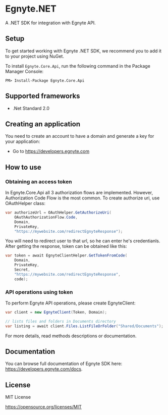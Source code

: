# Egnyte.NET

A .NET SDK for integration with Egnyte API.

## Setup

To get started working with Egnyte .NET SDK, we recommend you to add it to your project using NuGet.

To install `Egnyte.Core.Api`, run the following command in the Package Manager Console:

```PM> Install-Package Egnyte.Core.Api```

## Supported frameworks

* .Net Standard 2.0

## Creating an application

You need to create an account to have a domain and generate a key for your application:

- Go to https://developers.egnyte.com

## How to use

### Obtaining an access token

In Egnyte.Core.Api all 3 authorization flows are implemented. However, Authorization Code Flow is the most common. To create authorize uri, use OAuthHelper class:
```csharp
var authorizeUrl = OAuthHelper.GetAuthorizeUri(
    OAuthAuthorizationFlow.Code,
    Domain,
    PrivateKey,
    "https://mywebsite.com/redirectEgnyteResponse");
```

You will need to redirect user to that url, so he can enter he's credentianls. After getting the response, token can be obtained like this:

```csharp
var token = await EgnyteClientHelper.GetTokenFromCode(
	Domain,
    PrivateKey,
    Secret,
    "https://mywebsite.com/redirectEgnyteResponse",
	code);
```

### API operations using token

To perform Egnyte API operations, please create EgnyteClient:

```csharp
var client = new EgnyteClient(Token, Domain);

// lists files and folders in Documents directory
var listing = await client.Files.ListFileOrFolder("Shared/Documents");
```

For more details, read methods descriptions or documentation.

## Documentation

You can browse full documentation of Egnyte SDK here: https://developers.egnyte.com/docs.

## License

MIT License

https://opensource.org/licenses/MIT
